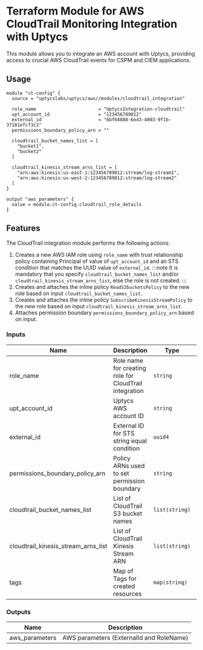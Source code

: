 # Terraform Module for AWS CloudTrail Monitoring Integration with Uptycs

This module allows you to integrate an AWS account with Uptycs, providing access to crucial AWS CloudTrail events for CSPM and CIEM applications.

## Usage

```hcl
module "ct-config" {
  source = "uptycslabs/uptycs/aws//modules/cloudtrail_integration"

  role_name                       = "UptycsIntegration-cloudtrail"
  upt_account_id                  = "123456789012"
  external_id                     = "6bf64888-6e43-4003-9f1b-37181efcf3c2"
  permissions_boundary_policy_arn = ""

  cloudtrail_bucket_names_list = [
    "bucket1",
    "bucket2"
  ]

  cloudtrail_kinesis_stream_arns_list = [
    "arn:aws:kinesis:us-east-1:123456789012:stream/log-stream1",
    "arn:aws:kinesis:us-west-2:123456789012:stream/log-stream2"
  ]
}

output "aws_parameters" {
  value = module.ct-config.cloudtrail_role_details
}
```

## Features

The CloudTrail integration module performs the following actions:

1. Creates a new AWS IAM role using `role_name` with trust relationship policy containing Principal of value of `upt_account_id` and an STS condition that matches the UUID value of `external_id`.
   :::note
   It is mandatory that you specify `cloudtrail_bucket_names_list` and/or `cloudtrail_kinesis_stream_arns_list`, else the role is not created.
   :::
1. Creates and attaches the inline policy `ReadS3bucketsPolicy` to the new role based on input `cloudtrail_bucket_names_list`.
1. Creates and attaches the inline policy `SubscribeKinesisStreamPolicy` to the new role based on input `cloudtrail_kinesis_stream_arns_list`.
1. Attaches permission boundary `permissions_boundary_policy_arn` based on input.

<!-- BEGINNING OF PRE-COMMIT-TERRAFORM DOCS HOOK -->

### Inputs

| Name | Description | Type | Default | Required |
| --- | --- | --- | --- | --- |
| role_name | Role name for creating role for CloudTrail integration | `string` | `UptycsIntegration-cloudtrail` | Optional |
| upt_account_id | Uptycs AWS account ID | `string` | `""` | Yes |
| external_id | External ID for STS string equal condition | `uuid4` | `""` | Yes |
| permissions_boundary_policy_arn | Policy ARNs used to set permission boundary | `string` | `""` | Optional |
| cloudtrail_bucket_names_list | List of CloudTrail S3 bucket names | `list(string)` | `[]` | Optional |
| cloudtrail_kinesis_stream_arns_list | List of CloudTrail Kinesis Stream ARN | `list(string)` | `[]` | Optional |
| tags | Map of Tags for created resources | `map(string)`  | `{}` | Optional |

### Outputs

| Name | Description |
| --- | --- |
| aws_parameters | AWS parameters (ExternalId and RoleName) |

<!-- END OF PRE-COMMIT-TERRAFORM DOCS HOOK -->
